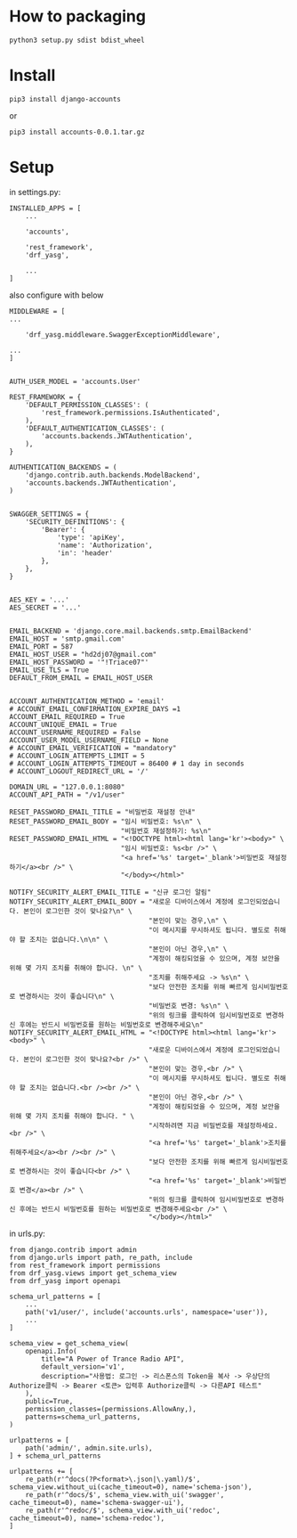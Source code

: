 # How to packaging
    python3 setup.py sdist bdist_wheel

# Install
    pip3 install django-accounts
    
or

    pip3 install accounts-0.0.1.tar.gz


# Setup
in settings.py:

    INSTALLED_APPS = [
        ...
        
        'accounts',
        
        'rest_framework',
        'drf_yasg',
            
        ...
    ]

also configure with below

    MIDDLEWARE = [
    ...
    
        'drf_yasg.middleware.SwaggerExceptionMiddleware',
    
    ...
    ]
    
    
    AUTH_USER_MODEL = 'accounts.User'
    
    REST_FRAMEWORK = {
        'DEFAULT_PERMISSION_CLASSES': (
            'rest_framework.permissions.IsAuthenticated',
        ),
        'DEFAULT_AUTHENTICATION_CLASSES': (
            'accounts.backends.JWTAuthentication',
        ),
    }
    
    AUTHENTICATION_BACKENDS = (
        'django.contrib.auth.backends.ModelBackend',
        'accounts.backends.JWTAuthentication',
    )
    
    
    SWAGGER_SETTINGS = {
        'SECURITY_DEFINITIONS': {
            'Bearer': {
                'type': 'apiKey',
                'name': 'Authorization',
                'in': 'header'
            },
        },
    }
    
    
    AES_KEY = '...'
    AES_SECRET = '...'
    
    
    EMAIL_BACKEND = 'django.core.mail.backends.smtp.EmailBackend'
    EMAIL_HOST = 'smtp.gmail.com'
    EMAIL_PORT = 587
    EMAIL_HOST_USER = "hd2dj07@gmail.com"
    EMAIL_HOST_PASSWORD = '"!Triace07"'
    EMAIL_USE_TLS = True
    DEFAULT_FROM_EMAIL = EMAIL_HOST_USER
    
    
    ACCOUNT_AUTHENTICATION_METHOD = 'email'
    # ACCOUNT_EMAIL_CONFIRMATION_EXPIRE_DAYS =1
    ACCOUNT_EMAIL_REQUIRED = True
    ACCOUNT_UNIQUE_EMAIL = True
    ACCOUNT_USERNAME_REQUIRED = False
    ACCOUNT_USER_MODEL_USERNAME_FIELD = None
    # ACCOUNT_EMAIL_VERIFICATION = "mandatory"
    # ACCOUNT_LOGIN_ATTEMPTS_LIMIT = 5
    # ACCOUNT_LOGIN_ATTEMPTS_TIMEOUT = 86400 # 1 day in seconds
    # ACCOUNT_LOGOUT_REDIRECT_URL = '/'
    
    DOMAIN_URL = "127.0.0.1:8080"
    ACCOUNT_API_PATH = "/v1/user"
    
    RESET_PASSWORD_EMAIL_TITLE = "비밀번호 재설정 안내"
    RESET_PASSWORD_EMAIL_BODY = "임시 비밀번호: %s\n" \
                                "비밀번호 재설정하기: %s\n"
    RESET_PASSWORD_EMAIL_HTML = "<!DOCTYPE html><html lang='kr'><body>" \
                                "임시 비밀번호: %s<br />" \
                                "<a href='%s' target='_blank'>비밀번호 재설정하기</a><br />" \
                                "</body></html>"
    
    NOTIFY_SECURITY_ALERT_EMAIL_TITLE = "신규 로그인 알림"
    NOTIFY_SECURITY_ALERT_EMAIL_BODY = "새로운 디바이스에서 계정에 로그인되었습니다. 본인이 로그인한 것이 맞나요?\n" \
                                       "본인이 맞는 경우,\n" \
                                       "이 메시지를 무시하셔도 됩니다. 별도로 취해야 할 조치는 없습니다.\n\n" \
                                       "본인이 아닌 경우,\n" \
                                       "계정이 해킹되었을 수 있으며, 계정 보안을 위해 몇 가지 조치를 취해야 합니다. \n" \
                                       "조치를 취해주세요 -> %s\n" \
                                       "보다 안전한 조치를 위해 빠르게 임시비밀번호로 변경하시는 것이 좋습니다\n" \
                                       "비밀번호 변경: %s\n" \
                                       "위의 링크를 클릭하여 임시비밀번호로 변경하신 후에는 반드시 비밀번호를 원하는 비밀번호로 변경해주세요\n"
    NOTIFY_SECURITY_ALERT_EMAIL_HTML = "<!DOCTYPE html><html lang='kr'><body>" \
                                       "새로운 디바이스에서 계정에 로그인되었습니다. 본인이 로그인한 것이 맞나요?<br />" \
                                       "본인이 맞는 경우,<br />" \
                                       "이 메시지를 무시하셔도 됩니다. 별도로 취해야 할 조치는 없습니다.<br /><br />" \
                                       "본인이 아닌 경우,<br />" \
                                       "계정이 해킹되었을 수 있으며, 계정 보안을 위해 몇 가지 조치를 취해야 합니다. " \
                                       "시작하려면 지금 비밀번호를 재설정하세요.<br />" \
                                       "<a href='%s' target='_blank'>조치를 취해주세요</a><br /><br />" \
                                       "보다 안전한 조치를 위해 빠르게 임시비밀번호로 변경하시는 것이 좋습니다<br />" \
                                       "<a href='%s' target='_blank'>비밀번호 변경</a><br />" \
                                       "위의 링크를 클릭하여 임시비밀번호로 변경하신 후에는 반드시 비밀번호를 원하는 비밀번호로 변경해주세요<br />" \
                                       "</body></html>"



in urls.py:

    from django.contrib import admin
    from django.urls import path, re_path, include
    from rest_framework import permissions
    from drf_yasg.views import get_schema_view
    from drf_yasg import openapi
    
    schema_url_patterns = [
        ...
        path('v1/user/', include('accounts.urls', namespace='user')),
        ...
    ]
    
    schema_view = get_schema_view(
        openapi.Info(
            title="A Power of Trance Radio API",
            default_version='v1',
            description="사용법: 로그인 -> 리스폰스의 Token을 복사 -> 우상단의 Authorize클릭 -> Bearer <토큰> 입력후 Authorize클릭 -> 다른API 테스트"
        ),
        public=True,
        permission_classes=(permissions.AllowAny,),
        patterns=schema_url_patterns,
    )
    
    urlpatterns = [
        path('admin/', admin.site.urls),
    ] + schema_url_patterns
    
    urlpatterns += [
        re_path(r'^docs(?P<format>\.json|\.yaml)/$', schema_view.without_ui(cache_timeout=0), name='schema-json'),
        re_path(r'^docs/$', schema_view.with_ui('swagger', cache_timeout=0), name='schema-swagger-ui'),
        re_path(r'^redoc/$', schema_view.with_ui('redoc', cache_timeout=0), name='schema-redoc'),
    ]
